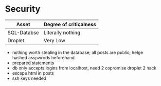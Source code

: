 # Security

| Asset | Degree of criticalness |
| --- | --- |
| SQL-Databse | Literally nothing |
| Droplet | Very Low |

- nothing worth stealing in the database; all posts are public; helge hashed asspwrods beforehand
- prepared statements
- db only accepts logins from localhost, need 2 copromise droplet 2 hack
- escape html in posts
- ssh keys needed
